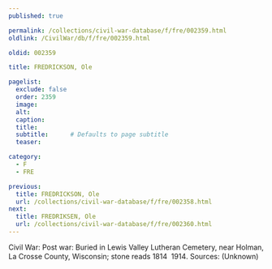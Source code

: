 ```yaml
---
published: true

permalink: /collections/civil-war-database/f/fre/002359.html
oldlink: /CivilWar/db/f/fre/002359.html

oldid: 002359

title: FREDRICKSON, Ole

pagelist:
  exclude: false
  order: 2359
  image: 
  alt:
  caption:
  title:
  subtitle:      # Defaults to page subtitle
  teaser:

category: 
  - F 
  - FRE

previous:
  title: FREDRICKSON, Ole
  url: /collections/civil-war-database/f/fre/002358.html  
next:
  title: FREDRIKSEN, Ole
  url: /collections/civil-war-database/f/fre/002360.html   
---
```

Civil War: Post war: Buried in Lewis Valley Lutheran Cemetery, near Holman, La Crosse County, Wisconsin; stone reads &#147;1814 &#150; 1914&#148;. Sources: (Unknown)
